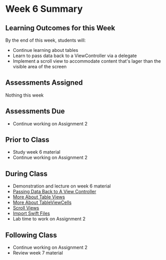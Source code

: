 # Week 6 Summary

## Learning Outcomes for this Week

By the end of this week, students will:

- Continue learning about tables
- Learn to pass data back to a ViewController via a delegate
- Implement a scroll view to accommodate content that's lager than the visible area of the screen

## Assessments Assigned

Nothing this week

## Assessments Due

- Continue working on Assignment 2

## Prior to Class

- Study week 6 material
- Continue working on Assignment 2

## During Class

- Demonstration and lecture on week 6 material
- [Passing Data Back to A View Controller](./pass-data.md)
- [More About Table Views](./more-table-views.md)
- [More About TableViewCells](./more-table-view-cells.md)
- [Scroll Views](./scroll-view.md)
- [Import Swift Files](./import-swift-files.md)
- Lab time to work on Assignment 2

## Following Class

- Continue working on Assignment 2
- Review week 7 material

